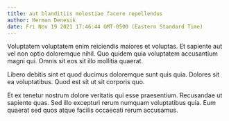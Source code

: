 ```yaml
---
title: aut blanditiis molestiae facere repellendus
author: Herman Denesik
date: Fri Nov 19 2021 17:46:44 GMT-0500 (Eastern Standard Time)
---
```

Voluptatem voluptatem enim reiciendis maiores et voluptas. Et sapiente aut vel non optio doloremque nihil. Quo quidem quia voluptatem accusantium magni qui. Omnis sit eos sit illo mollitia quaerat.

 Libero debitis sint et quod ducimus doloremque sunt quis quia. Dolores sit ea voluptatibus. Quod est sit ut sit corporis quo.

 Et ex tenetur nostrum dolore veritatis qui esse praesentium. Recusandae ut sapiente quas. Sed illo excepturi rerum numquam voluptatibus quia. Eum quaerat sed quos atque facilis occaecati rerum accusamus.